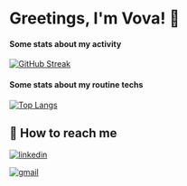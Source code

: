 # Greetings, I'm Vova! 👋

#### Some stats about my activity

[![GitHub Streak](http://github-readme-streak-stats.herokuapp.com?user=vovabasket97&hide_border=true&date_format=M%20j%5B%2C%20Y%5D)](https://git.io/streak-stats)

#### Some stats about my routine techs

[![Top Langs](https://github-readme-stats.vercel.app/api/top-langs/?username=vovabasket97&layout=compact)](https://github.com/anuraghazra/github-readme-stats)

## 🔗 How to reach me

[![linkedin](https://img.shields.io/badge/linkedin-0A66C2?style=for-the-badge&logo=linkedin&logoColor=white)](https://www.linkedin.com/in/masytskyi/)

[![gmail](https://img.shields.io/badge/gmail-eee?style=for-the-badge&logo=gmail&logoColor=red)](mailto:vovabasket97@gmail.com)
